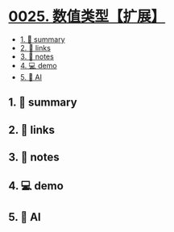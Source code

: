 # [0025. 数值类型【扩展】](https://github.com/Tdahuyou/javascript/tree/main/0025.%20%E6%95%B0%E5%80%BC%E7%B1%BB%E5%9E%8B%E3%80%90%E6%89%A9%E5%B1%95%E3%80%91)


<!-- region:toc -->
- [1. 📝 summary](#1--summary-2)
- [2. 🔗 links](#2--links-2)
- [3. 📒 notes](#3--notes-2)
- [4. 💻 demo](#4--demo-2)
- [5. 🤖 AI](#5--ai-2)
<!-- endregion:toc -->

## 1. 📝 summary

## 2. 🔗 links
## 3. 📒 notes
## 4. 💻 demo
## 5. 🤖 AI
